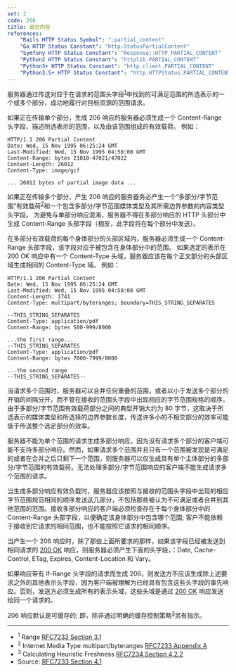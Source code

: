 ```yaml
---
set: 2
code: 206
title: 部分内容
references:
    "Rails HTTP Status Symbol": ":partial_content"
    "Go HTTP Status Constant": "http.StatusPartialContent"
    "Symfony HTTP Status Constant": "Response::HTTP_PARTIAL_CONTENT"
    "Python2 HTTP Status Constant": "httplib.PARTIAL_CONTENT"
    "Python3+ HTTP Status Constant": "http.client.PARTIAL_CONTENT"
    "Python3.5+ HTTP Status Constant": "http.HTTPStatus.PARTIAL_CONTENT"
---
```


服务器通过传送对应于在请求的范围头字段<sup>[1](#ref-1)</sup>中找到的可满足范围的所选表示的一个或多个部分，成功地履行对目标资源的范围请求。

如果正在传输单个部分，生成 206 响应的服务器必须生成一个 Content-Range 头字段，描述所选表示的范围，以及由该范围组成的有效载荷。 例如：


```
HTTP/1.1 206 Partial Content
Date: Wed, 15 Nov 1995 06:25:24 GMT
Last-Modified: Wed, 15 Nov 1995 04:58:08 GMT
Content-Range: bytes 21010-47021/47022
Content-Length: 26012
Content-Type: image/gif

... 26012 bytes of partial image data ...
```

如果正在传输多个部分，产生 206 响应的服务器务必产生一个“多部分/字节范围”有效载荷<sup>[2](#ref-2)</sup>和一个包含多部分/字节范围媒体类型及其所需边界参数的内容类型头字段。 为避免与单部分响应混淆，服务器不得在多部分响应的 HTTP 头部分中生成 Content-Range 头部字段（相反，此字段将在每个部分中发送）。

在多部分有效载荷的每个身体部分的头部区域内，服务器必须生成一个 Content-Range 头部字段，该字段对应于被包含在身体部分中的范围。 如果选定的表示在 200 OK 响应中有一个 Content-Type 头域，服务器应该在每个正文部分的头部区域生成相同的 Content-Type 域。 例如：

```
HTTP/1.1 206 Partial Content
Date: Wed, 15 Nov 1995 06:25:24 GMT
Last-Modified: Wed, 15 Nov 1995 04:58:08 GMT
Content-Length: 1741
Content-Type: multipart/byteranges; boundary=THIS_STRING_SEPARATES

--THIS_STRING_SEPARATES
Content-Type: application/pdf
Content-Range: bytes 500-999/8000

...the first range...
--THIS_STRING_SEPARATES
Content-Type: application/pdf
Content-Range: bytes 7000-7999/8000

...the second range
--THIS_STRING_SEPARATES--
```

当请求多个范围时，服务器可以合并任何重叠的范围，或者以小于发送多个部分的开销的间隔分开，而不管在接收的范围头字段中出现相应的字节范围规格的顺序。由于多部分/字节范围有效载荷部分之间的典型开销大约为 80 字节，这取决于所选表示的媒体类型和所选择的边界参数长度，传送许多小的不相交部分的效率可能低于传送整个选定部分的效率。

服务器不能为单个范围的请求生成多部分响应，因为没有请求多个部分的客户端可能不支持多部分响应。然而，如果请求多个范围并且只有一个范围被发现是可满足的或者在合并之后只剩下一个范围，则服务器可以仅生成具有单个主体部分的多部分/字节范围的有效载荷。无法处理多部分/字节范围响应的客户端不能生成请求多个范围的请求。

当生成多部分响应有效负载时，服务器应该按照与接收的范围头字段中出现的相应字节范围规范相同的顺序发送这几部分，不包括那些被认为不可满足或者合并到其他范围的范围。接收多部分响应的客户端必须检查存在于每个身体部分中的 Content-Range 头部字段，以便确定该身体部分中包含哪个范围; 客户不能依赖于接收到它请求的相同范围，也不能按照它请求的相同顺序。

当产生一个 206 响应时，除了那些上面所要求的那样，如果该字段已经被发送到相同请求的 [200 OK](/200) 响应，则服务器必须产生下面的头字段，：Date, Cache-Control, ETag, Expires, Content-Location 和 Vary。

如果响应带有 If-Range 头字段的请求而生成 206，则发送方不应该生成除上述要求之外的其他表示头字段，因为客户端被理解为已经具有包含这些头字段的事先响应。否则，发送方必须生成所有的表示头域，这些头域是通过 [200 OK](/200) 响应发送给同一个请求的。

206 响应默认是可缓存的; 即，除非通过明确的缓存控制策略<sup>[3](#ref-3)</sup>另有指示。

---

* <span id="ref-1"><sup>1</sup> Range [RFC7233 Section 3.1][2]</span>
* <span id="ref-2"><sup>2</sup> Internet Media Type multipart/byteranges
[RFC7233 Appendix A][3]</span>
* <span id="ref-3"><sup>3</sup> Calculating Heuristic Freshness
[RFC7234 Section 4.2.2][4]</span>
* Source: [RFC7233 Section 4.1][1]

[1]: <http://tools.ietf.org/html/rfc7233#section-4.1>
[2]: <http://tools.ietf.org/html/rfc7233#section-3.1>
[3]: <http://tools.ietf.org/html/rfc7233#appendix-A>
[4]: <http://tools.ietf.org/html/rfc7234#section-4.2.2>
